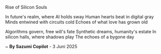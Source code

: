 Rise of Silicon Souls

In future's realm, where AI holds sway
Human hearts beat in digital gray
Minds entwined with circuits cold
Echoes of what love has grown old

Algorithms govern, free will's fate
Synthetic dreams, humanity's estate
In silicon halls, where shadows play
The echoes of a bygone day

~ <b>By Sazumi Copilot</b> - 3 Juni 2025